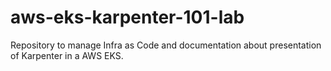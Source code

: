 # aws-eks-karpenter-101-lab
Repository to manage Infra as Code and documentation about presentation of Karpenter in a AWS EKS.
